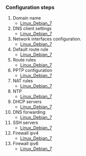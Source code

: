 ### Configuration steps

1. Domain name
   * [Linux_Debian_7]()
2. DNS client settings
   * [Linux_Debian_7]()
3. Network interfaces configuration.
   * [Linux_Debian_7]()
4. Default route rule
   * [Linux_Debian_7]()
5. Route rules
   * [Linux_Debian_7]()
6. PPTP configuration
   * [Linux_Debian_7]()
7. NAT rules
   * [Linux_Debian_7]()
8. NTP
   * [Linux_Debian_7]()
9. DHCP servers
   * [Linux_Debian_7]()
10. DNS forwarding
    * [Linux_Debian_7]()
11. SSH servers
    * [Linux_Debian_7]()
12. Firewall ipv4
    * [Linux_Debian_7]()
14. Firewall ipv6
    * [Linux_Debian_7]()
